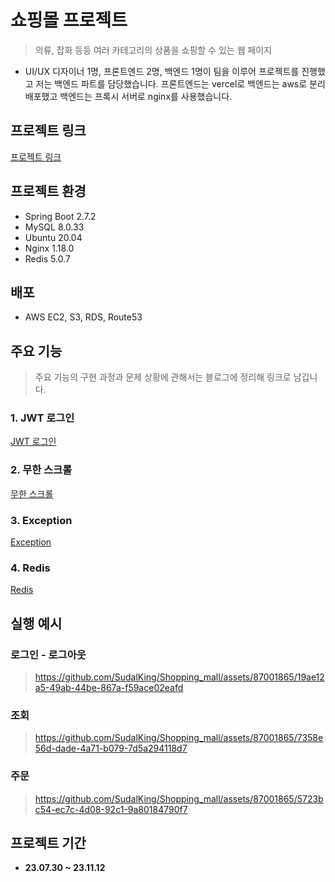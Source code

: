 # 쇼핑몰 프로젝트 
> 의류, 잡화 등등 여러 카테고리의 상품을 쇼핑할 수 있는 웹 페이지
 * UI/UX 디자이너 1명, 프론트엔드 2명, 백엔드 1명이 팀을 이루어 프로젝트를 진행했고 저는 백엔드 파트를 담당했습니다. 프론트엔드는 vercel로 백엔드는 aws로 분리 배포했고 백엔드는 프록시 서버로 nginx를 사용했습니다.

## 프로젝트 링크
[프로젝트 링크](https://orday.vercel.app/)

## 프로젝트 환경
  * Spring Boot 2.7.2
  * MySQL 8.0.33
  * Ubuntu 20.04
  * Nginx 1.18.0
  * Redis 5.0.7

## 배포
  * AWS EC2, S3, RDS, Route53

## 주요 기능
> 주요 기능의 구현 과정과 문제 상황에 관해서는 블로그에 정리해 링크로 남깁니다.

### 1. JWT 로그인
[JWT 로그인](https://velog.io/@ss412/Spring-Security-JWT-%EB%A1%9C%EA%B7%B8%EC%9D%B8)

### 2. 무한 스크롤
[무한 스크롤](https://velog.io/@ss412/%EB%AC%B4%ED%95%9C-%EC%8A%A4%ED%81%AC%EB%A1%A4)

### 3. Exception
[Exception](https://velog.io/@ss412/Exception)

### 4. Redis
 [Redis](https://velog.io/@ss412/Redis-%EB%8F%84%EC%9E%85)

## 실행 예시

### 로그인 - 로그아웃

 > https://github.com/SudalKing/Shopping_mall/assets/87001865/19ae12a5-49ab-44be-867a-f59ace02eafd


### 조회

 > https://github.com/SudalKing/Shopping_mall/assets/87001865/7358e56d-dade-4a71-b079-7d5a294118d7


### 주문

 > https://github.com/SudalKing/Shopping_mall/assets/87001865/5723bc54-ec7c-4d08-92c1-9a80184790f7


## 프로젝트 기간
* __23.07.30 ~ 23.11.12__
